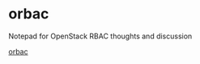 # orbac
Notepad for OpenStack RBAC thoughts and discussion


[orbac](https://www.draw.io/?lightbox=1&highlight=0000ff&edit=_blank&layers=1&nav=1&title=orbac.xml#Uhttps%3A%2F%2Fraw.githubusercontent.com%2Flbragstad%2Forbac%2Fmaster%2Forbac.xml)
